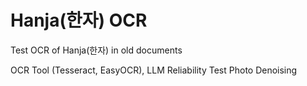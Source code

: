 # Hanja(한자) OCR
Test OCR of Hanja(한자) in old documents

OCR Tool (Tesseract, EasyOCR), LLM Reliability Test
Photo Denoising
